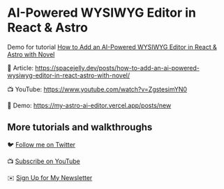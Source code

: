 # AI-Powered WYSIWYG Editor in React & Astro

Demo for tutorial [How to Add an AI-Powered WYSIWYG Editor in React & Astro with Novel](https://www.youtube.com/watch?v=ZgstesimYN0)

📝 Article: https://spacejelly.dev/posts/how-to-add-an-ai-powered-wysiwyg-editor-in-react-astro-with-novel/

📺 YouTube: https://www.youtube.com/watch?v=ZgstesimYN0

🚀 Demo: https://my-astro-ai-editor.vercel.app/posts/new

## More tutorials and walkthroughs

🐦 [Follow me on Twitter](https://twitter.com/colbyfayock)

📺 [Subscribe on YouTube](https://www.youtube.com/colbyfayock)

✉️ [Sign Up for My Newsletter](https://colbyfayock.com/newsletter)
